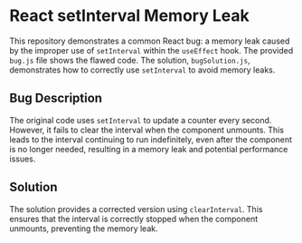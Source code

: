 # React setInterval Memory Leak
This repository demonstrates a common React bug: a memory leak caused by the improper use of `setInterval` within the `useEffect` hook.  The provided `bug.js` file shows the flawed code. The solution, `bugSolution.js`, demonstrates how to correctly use `setInterval` to avoid memory leaks.

## Bug Description
The original code uses `setInterval` to update a counter every second. However, it fails to clear the interval when the component unmounts. This leads to the interval continuing to run indefinitely, even after the component is no longer needed, resulting in a memory leak and potential performance issues.

## Solution
The solution provides a corrected version using `clearInterval`.  This ensures that the interval is correctly stopped when the component unmounts, preventing the memory leak.
